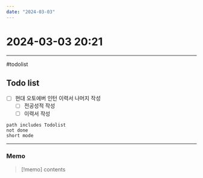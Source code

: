 ```yaml
---
date: "2024-03-03"
---
```

# 2024-03-03 20:21
---

#todolist


## Todo list

- [ ] 현대 오토에버 인턴 이력서 나머지 작성
	- [ ] 전공성적 작성
	- [ ] 이력서 작성
```tasks
path includes Todolist
not done
short mode
```
---
### Memo
> [!memo]
> contents
